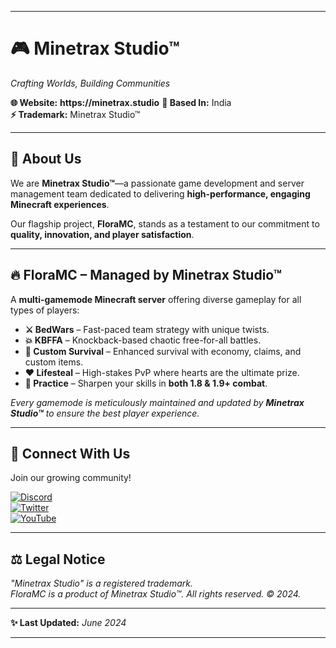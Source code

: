 
---

# **🎮 Minetrax Studio™**  
*Crafting Worlds, Building Communities*  

**🌐 Website:** __https://minetrax.studio__
**📍 Based In:** India  
**⚡ Trademark:** Minetrax Studio™  

---

## **🚀 About Us**  
We are **Minetrax Studio™**—a passionate game development and server management team dedicated to delivering **high-performance, engaging Minecraft experiences**.  

Our flagship project, **FloraMC**, stands as a testament to our commitment to **quality, innovation, and player satisfaction**.  

---

## **🔥 FloraMC – Managed by Minetrax Studio™**  
A **multi-gamemode Minecraft server** offering diverse gameplay for all types of players:  

- **⚔️ BedWars** – Fast-paced team strategy with unique twists.  
- **💥 KBFFA** – Knockback-based chaotic free-for-all battles.  
- **🌿 Custom Survival** – Enhanced survival with economy, claims, and custom items.  
- **❤️ Lifesteal** – High-stakes PvP where hearts are the ultimate prize.  
- **🏹 Practice** – Sharpen your skills in **both 1.8 & 1.9+ combat**.  

*Every gamemode is meticulously maintained and updated by **Minetrax Studio™** to ensure the best player experience.*  

---

## **📢 Connect With Us**  
Join our growing community!  

[![Discord](https://img.shields.io/badge/Discord-Join-%237289DA?style=flat&logo=discord)](https://discord.gg/hAh82s5x9f)  
[![Twitter](https://img.shields.io/badge/Twitter-Follow-%231DA1F2?style=flat&logo=twitter)](https://twitter.com/MinetraxStudio)  
[![YouTube](https://img.shields.io/badge/YouTube-Subscribe-%23FF0000?style=flat&logo=youtube)](https://youtube.com/@MinetraxStudio)  

---

## **⚖️ Legal Notice**  
*"Minetrax Studio" is a registered trademark.*  
*FloraMC is a product of Minetrax Studio™. All rights reserved. © 2024.*  

---

**✨ Last Updated:** *June 2024*  

---
